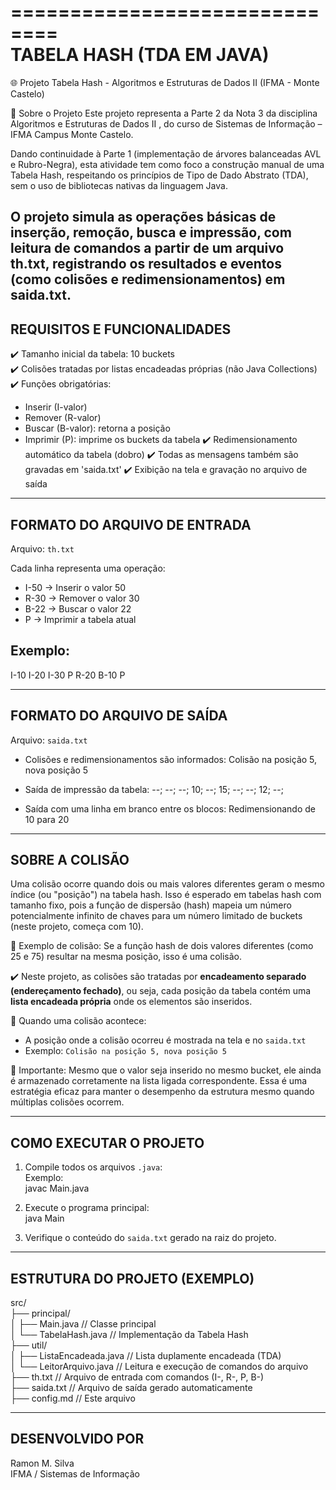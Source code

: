 ==============================  
TABELA HASH (TDA EM JAVA)  
==============================

🌐 Projeto Tabela Hash - Algoritmos e Estruturas de Dados II (IFMA - Monte Castelo)

🎯 Sobre o Projeto
Este projeto representa a Parte 2 da Nota 3 da disciplina Algoritmos e Estruturas de Dados II
, do curso de Sistemas de Informação – IFMA Campus Monte Castelo.

Dando continuidade à Parte 1 (implementação de árvores balanceadas AVL e Rubro-Negra), 
esta atividade tem como foco a construção manual de uma Tabela Hash, respeitando os
princípios de Tipo de Dado Abstrato (TDA), sem o uso de bibliotecas nativas da linguagem Java.

O projeto simula as operações básicas de inserção, remoção, busca e impressão, com leitura de 
comandos a partir de um arquivo th.txt, registrando os resultados e eventos (como colisões e redimensionamentos)
em saida.txt.
------------------------------------
REQUISITOS E FUNCIONALIDADES
------------------------------------

✔️ Tamanho inicial da tabela: 10 buckets  
✔️ Colisões tratadas por listas encadeadas próprias (não Java Collections)  
✔️ Funções obrigatórias:
- Inserir (I-valor)
- Remover (R-valor)
- Buscar (B-valor): retorna a posição
- Imprimir (P): imprime os buckets da tabela
  ✔️ Redimensionamento automático da tabela (dobro)
  ✔️ Todas as mensagens também são gravadas em 'saida.txt'
  ✔️ Exibição na tela e gravação no arquivo de saída

----------------------------
FORMATO DO ARQUIVO DE ENTRADA
----------------------------

Arquivo: `th.txt`

Cada linha representa uma operação:

- I-50     → Inserir o valor 50
- R-30     → Remover o valor 30
- B-22     → Buscar o valor 22
- P        → Imprimir a tabela atual

Exemplo:
---------
I-10
I-20
I-30
P
R-20
B-10
P

---------------------------
FORMATO DO ARQUIVO DE SAÍDA
---------------------------

Arquivo: `saida.txt`

- Colisões e redimensionamentos são informados:
  Colisão na posição 5, nova posição 5

- Saída de impressão da tabela:
  --; --; --; 10; --; 15; --; --; 12; --;

- Saída com uma linha em branco entre os blocos:
  Redimensionando de 10 para 20

----------------------------
SOBRE A COLISÃO
----------------------------

Uma colisão ocorre quando dois ou mais valores diferentes geram o mesmo índice (ou "posição") na tabela hash.
Isso é esperado em tabelas hash com tamanho fixo, pois a função de dispersão (hash) mapeia um número potencialmente
infinito de chaves para um número limitado de buckets (neste projeto, começa com 10).

🔎 Exemplo de colisão:
Se a função hash de dois valores diferentes (como 25 e 75) resultar na mesma posição, isso é uma colisão.

✔️ Neste projeto, as colisões são tratadas por **encadeamento separado (endereçamento fechado)**,
ou seja, cada posição da tabela contém uma **lista encadeada própria** onde os elementos são inseridos.

🧾 Quando uma colisão acontece:
- A posição onde a colisão ocorreu é mostrada na tela e no `saida.txt`
- Exemplo:
  `Colisão na posição 5, nova posição 5`

📌 Importante:
Mesmo que o valor seja inserido no mesmo bucket, ele ainda é armazenado corretamente na lista ligada correspondente.
Essa é uma estratégia eficaz para manter o desempenho da estrutura mesmo quando múltiplas colisões ocorrem.


----------------------------
COMO EXECUTAR O PROJETO
----------------------------

1. Compile todos os arquivos `.java`:  
   Exemplo:  
   javac Main.java  
2. Execute o programa principal:  
   java Main

3. Verifique o conteúdo do `saida.txt` gerado na raiz do projeto.

--------------------------------
ESTRUTURA DO PROJETO (EXEMPLO)
--------------------------------

src/  
├── principal/  
│ ├── Main.java // Classe principal  
│ └── TabelaHash.java // Implementação da Tabela Hash  
├── util/  
│ ├── ListaEncadeada.java // Lista duplamente encadeada (TDA)  
│ └── LeitorArquivo.java // Leitura e execução de comandos do arquivo  
├── th.txt // Arquivo de entrada com comandos (I-, R-, P, B-)  
├── saida.txt // Arquivo de saída gerado automaticamente  
├── config.md // Este arquivo   

-------------------------
DESENVOLVIDO POR
-------------------------
Ramon M. Silva  
IFMA  / Sistemas de Informação
